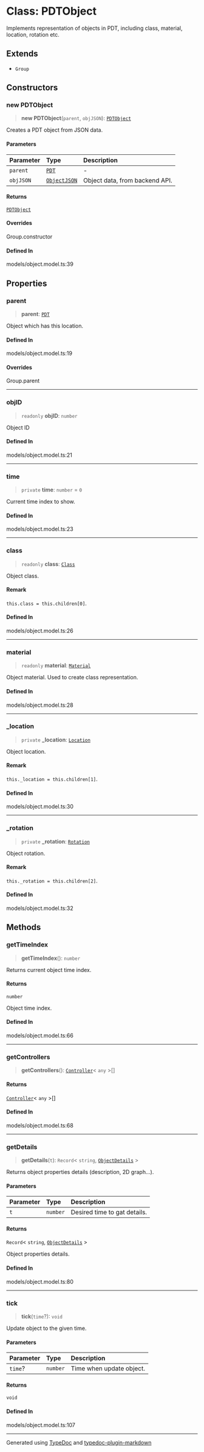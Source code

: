 # Class: PDTObject

Implements representation of objects in PDT, including class, material, location, rotation etc.

## Extends

-   `Group`

## Constructors

### new PDTObject

> **new PDTObject**(`parent`, `objJSON`): [`PDTObject`](class.PDTObject.md)

Creates a PDT object from JSON data.

#### Parameters

| Parameter | Type                                                                                                   | Description                    |
| :-------- | :----------------------------------------------------------------------------------------------------- | :----------------------------- |
| `parent`  | [`PDT`](class.PDT.md)                                                                                  | -                              |
| `objJSON` | [`ObjectJSON`](../../namespace.Interfaces/namespaces/namespace.PDT/interfaces/interface.ObjectJSON.md) | Object data, from backend API. |

#### Returns

[`PDTObject`](class.PDTObject.md)

#### Overrides

Group.constructor

#### Defined In

models/object.model.ts:39

## Properties

### parent

> **parent**: [`PDT`](class.PDT.md)

Object which has this location.

#### Defined In

models/object.model.ts:19

#### Overrides

Group.parent

---

### objID

> `readonly` **objID**: `number`

Object ID

#### Defined In

models/object.model.ts:21

---

### time

> `private` **time**: `number` = `0`

Current time index to show.

#### Defined In

models/object.model.ts:23

---

### class

> `readonly` **class**: [`Class`](../namespaces/namespace.Properties/classes/class.Class.md)

Object class.

#### Remark

`this.class = this.children[0]`.

#### Defined In

models/object.model.ts:26

---

### material

> `readonly` **material**: [`Material`](../namespaces/namespace.Properties/classes/class.Material.md)

Object material. Used to create class representation.

#### Defined In

models/object.model.ts:28

---

### \_location

> `private` **\_location**: [`Location`](../namespaces/namespace.Properties/classes/class.Location.md)

Object location.

#### Remark

`this._location = this.children[1]`.

#### Defined In

models/object.model.ts:30

---

### \_rotation

> `private` **\_rotation**: [`Rotation`](../namespaces/namespace.Properties/classes/class.Rotation.md)

Object rotation.

#### Remark

`this._rotation = this.children[2]`.

#### Defined In

models/object.model.ts:32

## Methods

### getTimeIndex

> **getTimeIndex**(): `number`

Returns current object time index.

#### Returns

`number`

Object time index.

#### Defined In

models/object.model.ts:66

---

### getControllers

> **getControllers**(): [`Controller`](../namespaces/namespace.Controls/classes/class.Controller.md)\< `any` \>[]

#### Returns

[`Controller`](../namespaces/namespace.Controls/classes/class.Controller.md)\< `any` \>[]

#### Defined In

models/object.model.ts:68

---

### getDetails

> **getDetails**(`t`): `Record`\< `string`, [`ObjectDetails`](../namespaces/namespace.Controls/interfaces/interface.ObjectDetails.md) \>

Returns object properties details (description, 2D graph...).

#### Parameters

| Parameter | Type     | Description                  |
| :-------- | :------- | :--------------------------- |
| `t`       | `number` | Desired time to gat details. |

#### Returns

`Record`\< `string`, [`ObjectDetails`](../namespaces/namespace.Controls/interfaces/interface.ObjectDetails.md) \>

Object properties details.

#### Defined In

models/object.model.ts:80

---

### tick

> **tick**(`time`?): `void`

Update object to the given time.

#### Parameters

| Parameter | Type     | Description              |
| :-------- | :------- | :----------------------- |
| `time`?   | `number` | Time when update object. |

#### Returns

`void`

#### Defined In

models/object.model.ts:107

---

Generated using [TypeDoc](https://typedoc.org/) and [typedoc-plugin-markdown](https://www.npmjs.com/package/typedoc-plugin-markdown)

